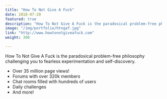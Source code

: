 ```yaml
---
title: "How To Not Give A Fuck"
date: 2018-07-20
featured: true
description: "How To Not Give A Fuck is the paradoxical problem-free philosophy challenging you to fearless experimentation and self-discovery. Over 35 million page views!"
image: "/img/portfolio/htngaf.jpg"
link: "http://www.howtonotgiveafuck.com"
weight: 300

---
```


How To Not Give A Fuck is the paradoxical problem-free philosophy challenging you to fearless experimentation and self-discovery.

- Over 35 million page views!
- Forums with over 320k members
- Chat rooms filled with hundreds of users
- Daily challenges
- And more!



